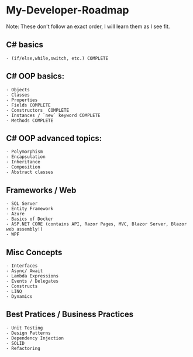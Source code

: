 # My-Developer-Roadmap

Note: These don't follow an exact order, I will learn them as I see fit.

## C# basics 
    - (if/else,while,switch, etc.) COMPLETE

## C# OOP basics: 
    - Objects
    - Classes
    - Properties
    - Fields COMPLETE
    - Constructors  COMPLETE
    - Instances / `new` keyword COMPLETE
    - Methods COMPLETE

## C# OOP advanced topics: 
    - Polymorphism
    - Encapsulation
    - Inheritance
    - Composition
    - Abstract classes


## Frameworks / Web
    - SQL Server
    - Entity Framework
    - Azure
    - Basics of Docker
    - ASP.NET CORE (contains API, Razor Pages, MVC, Blazor Server, Blazor web assembly!)
    - WPF

## Misc Concepts 
    - Interfaces
    - Async/ Await
    - Lambda Expressions
    - Events / Delegates
    - Constructs
    - LINQ
    - Dynamics

## Best Pratices / Business Practices 
    - Unit Testing
    - Design Patterns
    - Dependency Injection
    - SOLID 
    - Refactoring
